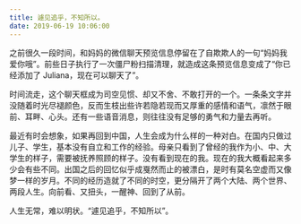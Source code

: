 ```yaml
---
title: 遽见追乎，不知所以。
date: 2019-06-19 10:06:00
---
```


之前很久一段时间，和妈妈的微信聊天预览信息停留在了自欺欺人的一句“妈妈我爱你哦”。前些日子执行了一次僵尸粉扫描清理，就造成这条预览信息变成了“你已经添加了 Juliana，现在可以聊天了”。

时间流走，这个聊天框成为司空见惯、却又不舍、不敢打开的一个。一条条文字并没随着时光尽褪颜色，反而生枝出些许若隐若现而又厚重的感情和语气，凛然于眼前、耳畔、心头。还有一些语音消息，则往往没有足够的勇气和力量去再听。

最近有时会想象，如果再回到中国，人生会成为什么样的一种对白。在国内只做过儿子、学生，基本没有自立和工作的经验。母亲只看到了曾经的我作为小、中、大学生的样子，需要被抚养照顾的样子。没有看到现在的我。现在的我大概看起来多少会有些不同。出国之后的回忆似乎成戛然而止的被漂白，是时有莫名空虚而又像梦一样的岁月。不同的经历造就了不同的时空，更分隔开了两个大陆、两个世界、两段人生。向前看、又扭头，一醒神、回到了从前。

人生无常，难以明状。“遽见追乎，不知所以”。
